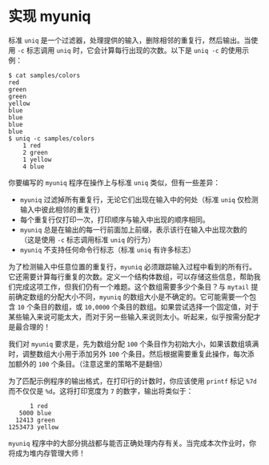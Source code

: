 # 实现 myuniq

标准 `uniq` 是一个过滤器，处理提供的输入，删除相邻的重复行，然后输出。当使用 `-c` 标志调用 `uniq` 时，它会计算每行出现的次数。以下是 `uniq -c` 的使用示例：

```Shell
$ cat samples/colors
red
green
green
yellow
blue
blue
blue
blue
$ uniq -c samples/colors 
    1 red
    2 green
    1 yellow
    4 blue
```

你要编写的 `myuniq` 程序在操作上与标准 `uniq` 类似，但有一些差异：

- `myuniq` 过滤掉所有重复行，无论它们出现在输入中的何处（标准 `uniq` 仅检测输入中彼此相邻的重复行）
- 每个重复行仅打印一次，打印顺序与输入中出现的顺序相同。
- `myuniq` 总是在输出的每一行前面加上前缀，表示该行在输入中出现次数的（这是使用 `-c` 标志调用标准 `uniq` 的行为）  
- `myuniq` 不支持任何命令行标志（标准 `uniq` 有许多标志）

为了检测输入中任意位置的重复行，`myuniq` 必须跟踪输入过程中看到的所有行。它还需要计算每行重复的次数。定义一个结构体数组，可以存储这些信息，帮助我们完成这项工作，但我们仍有一个难题。这个数组需要多少个条目？与 `mytail` 提前确定数组的分配大小不同，`myuniq` 的数组大小是不确定的。它可能需要一个包含 `10` 个条目的数组，或 `10,0000` 个条目的数组。如果尝试选择一个固定值，对于某些输入来说可能太大，而对于另一些输入来说则太小。听起来，似乎按需分配才是最合理的！

我们对 `myuniq` 要求是，先为数组分配 `100` 个条目作为初始大小，如果该数组填满时，调整数组大小用于添加另外 `100` 个条目。然后根据需要重复此操作，每次添加额外的 `100` 个条目。（注意这里的策略不是翻倍）

为了匹配示例程序的输出格式，在打印行的计数时，你应该使用 `printf` 标记 `%7d` 而不仅仅是 `%d`。这将打印宽度为 `7` 的数字，输出将类似于：

```
      1 red
   5000 blue
  12413 green
1253473 yellow
```

`myuniq` 程序中的大部分挑战都与能否正确处理内存有关。当完成本次作业时，你将成为堆内存管理大师！
